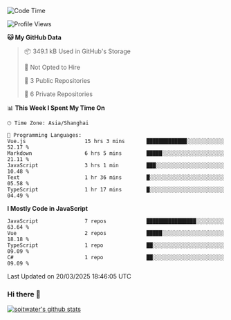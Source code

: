 <!--START_SECTION:waka-->
![Code Time](http://img.shields.io/badge/Code%20Time-4%2C769%20hrs%2050%20mins-blue)

![Profile Views](http://img.shields.io/badge/Profile%20Views-0-blue)

**🐱 My GitHub Data** 

> 📦 349.1 kB Used in GitHub's Storage 
 > 
> 🚫 Not Opted to Hire
 > 
> 📜 3 Public Repositories 
 > 
> 🔑 6 Private Repositories 
 > 
📊 **This Week I Spent My Time On** 

```text
🕑︎ Time Zone: Asia/Shanghai

💬 Programming Languages: 
Vue.js                   15 hrs 3 mins       █████████████░░░░░░░░░░░░   52.17 % 
Markdown                 6 hrs 5 mins        █████░░░░░░░░░░░░░░░░░░░░   21.11 % 
JavaScript               3 hrs 1 min         ███░░░░░░░░░░░░░░░░░░░░░░   10.48 % 
Text                     1 hr 36 mins        █░░░░░░░░░░░░░░░░░░░░░░░░   05.58 % 
TypeScript               1 hr 17 mins        █░░░░░░░░░░░░░░░░░░░░░░░░   04.49 % 
```

**I Mostly Code in JavaScript** 

```text
JavaScript               7 repos             ████████████████░░░░░░░░░   63.64 % 
Vue                      2 repos             █████░░░░░░░░░░░░░░░░░░░░   18.18 % 
TypeScript               1 repo              ██░░░░░░░░░░░░░░░░░░░░░░░   09.09 % 
C#                       1 repo              ██░░░░░░░░░░░░░░░░░░░░░░░   09.09 % 
```




 Last Updated on 20/03/2025 18:46:05 UTC
<!--END_SECTION:waka-->

### Hi there 👋
[![soitwater's github stats](https://github-readme-stats.vercel.app/api?username=soitwater)](https://github.com/soitwater/github-readme-stats)

